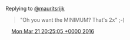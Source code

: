 Replying to [@mauritsrijk](https://twitter.com/mauritsrijk/status/711910977051222017)

> "Oh you want the MINIMUM? That's 2x" ;\-\)

<img src="../../media/tweet.ico" width="12" /> [Mon Mar 21 20:25:05 +0000 2016](https://twitter.com/DromerDenker/status/712012172679729152)